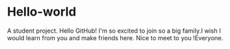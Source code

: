 # Hello-world
A student project.
Hello GitHub! I'm so excited to join so a big family.I wish I would learn from you and make friends here.
Nice to meet to you !Everyone.
